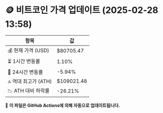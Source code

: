 # 🪙 비트코인 가격 업데이트 (2025-02-28 13:58)

| 항목                | 값 |
|--------------------|----------------|
| 💰 현재 가격 (USD) | $80705.47 |
| ⏳ 1시간 변동률    | 1.10% |
| 📆 24시간 변동률   | -5.94% |
| 🔝 역대 최고가 (ATH) | $109021.48 |
| 📉 ATH 대비 하락률 | -26.21% |

🔄 **이 파일은 GitHub Actions에 의해 자동으로 업데이트됩니다.**
